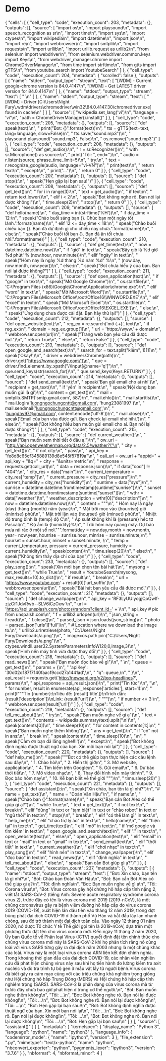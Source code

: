 # Demo
{
 "cells": [
  {
   "cell_type": "code",
   "execution_count": 203,
   "metadata": {},
   "outputs": [],
   "source": [
    "import os\n",
    "import playsound\n",
    "import speech_recognition as sr\n",
    "import time\n",
    "import sys\n",
    "import ctypes\n",
    "import wikipedia\n",
    "import datetime\n",
    "import json\n",
    "import re\n",
    "import webbrowser\n",
    "import smtplib\n",
    "import requests\n",
    "import urllib\n",
    "import urllib.request as urllib2\n",
    "from selenium import webdriver\n",
    "from selenium.webdriver.common.keys import Keys\n",
    "from webdriver_manager.chrome import ChromeDriverManager\n",
    "from time import strftime\n",
    "from gtts import gTTS\n",
    "from youtube_search import YoutubeSearch"
   ]
  },
  {
   "cell_type": "code",
   "execution_count": 204,
   "metadata": {
    "scrolled": false
   },
   "outputs": [
    {
     "name": "stderr",
     "output_type": "stream",
     "text": [
      "[WDM] - Current google-chrome version is 84.0.4147\n",
      "[WDM] - Get LATEST driver version for 84.0.4147\n"
     ]
    },
    {
     "name": "stdout",
     "output_type": "stream",
     "text": [
      " \n"
     ]
    },
    {
     "name": "stderr",
     "output_type": "stream",
     "text": [
      "[WDM] - Driver [C:\\Users\\Night Fury\\.wdm\\drivers\\chromedriver\\win32\\84.0.4147.30\\chromedriver.exe] found in cache\n"
     ]
    }
   ],
   "source": [
    "wikipedia.set_lang('vi')\n",
    "language = 'vi'\n",
    "path = ChromeDriverManager().install()"
   ]
  },
  {
   "cell_type": "code",
   "execution_count": 205,
   "metadata": {},
   "outputs": [],
   "source": [
    "def speak(text):\n",
    "    print(\"Bot: {}\".format(text))\n",
    "    tts = gTTS(text=text, lang=language, slow=False)\n",
    "    tts.save(\"sound.mp3\")\n",
    "    playsound.playsound(\"sound.mp3\", False)\n",
    "    os.remove(\"sound.mp3\")"
   ]
  },
  {
   "cell_type": "code",
   "execution_count": 206,
   "metadata": {},
   "outputs": [],
   "source": [
    "def get_audio():\n",
    "    r = sr.Recognizer()\n",
    "    with sr.Microphone() as source:\n",
    "        print(\"Tôi: \", end='')\n",
    "        audio = r.listen(source, phrase_time_limit=5)\n",
    "        try:\n",
    "            text = r.recognize_google(audio, language=\"vi-VN\")\n",
    "            print(text)\n",
    "            return text\n",
    "        except:\n",
    "            print(\"...\")\n",
    "            return 0"
   ]
  },
  {
   "cell_type": "code",
   "execution_count": 207,
   "metadata": {},
   "outputs": [],
   "source": [
    "def stop():\n",
    "    speak(\"Hẹn gặp lại bạn sau!\")"
   ]
  },
  {
   "cell_type": "code",
   "execution_count": 208,
   "metadata": {},
   "outputs": [],
   "source": [
    "def get_text():\n",
    "    for i in range(3):\n",
    "        text = get_audio()\n",
    "        if text:\n",
    "            return text.lower()\n",
    "        elif i < 2:\n",
    "            speak(\"Bot không nghe rõ. Bạn nói lại được không!\")\n",
    "    time.sleep(2)\n",
    "    stop()\n",
    "    return 0"
   ]
  },
  {
   "cell_type": "code",
   "execution_count": 209,
   "metadata": {},
   "outputs": [],
   "source": [
    "def hello(name):\n",
    "    day_time = int(strftime('%H'))\n",
    "    if day_time < 12:\n",
    "        speak(\"Chào buổi sáng bạn {}. Chúc bạn một ngày tốt lành.\".format(name))\n",
    "    elif 12 <= day_time < 18:\n",
    "        speak(\"Chào buổi chiều bạn {}. Bạn đã dự định gì cho chiều nay chưa.\".format(name))\n",
    "    else:\n",
    "        speak(\"Chào buổi tối bạn {}. Bạn đã ăn tối chưa nhỉ.\".format(name))"
   ]
  },
  {
   "cell_type": "code",
   "execution_count": 210,
   "metadata": {},
   "outputs": [],
   "source": [
    "def get_time(text):\n",
    "    now = datetime.datetime.now()\n",
    "    if \"giờ\" in text:\n",
    "        speak('Bây giờ là %d giờ %d phút' % (now.hour, now.minute))\n",
    "    elif \"ngày\" in text:\n",
    "        speak(\"Hôm nay là ngày %d tháng %d năm %d\" %\n",
    "              (now.day, now.month, now.year))\n",
    "    else:\n",
    "        speak(\"Bot chưa hiểu ý của bạn. Bạn nói lại được không?\")"
   ]
  },
  {
   "cell_type": "code",
   "execution_count": 211,
   "metadata": {},
   "outputs": [],
   "source": [
    "def open_application(text):\n",
    "    if \"google\" in text:\n",
    "        speak(\"Mở Google Chrome\")\n",
    "        os.startfile(\n",
    "            'C:\\Program Files (x86)\\Google\\Chrome\\Application\\chrome.exe')\n",
    "    elif \"word\" in text:\n",
    "        speak(\"Mở Microsoft Word\")\n",
    "        os.startfile(\n",
    "            'C:\\Program Files\\Microsoft Office\\\\root\\Office16\\\\WINWORD.EXE')\n",
    "    elif \"excel\" in text:\n",
    "        speak(\"Mở Microsoft Excel\")\n",
    "        os.startfile(\n",
    "            'C:\\Program Files\\Microsoft Office\\\\root\\Office16\\EXCEL.EXE')\n",
    "    else:\n",
    "        speak(\"Ứng dụng chưa được cài đặt. Bạn hãy thử lại!\")"
   ]
  },
  {
   "cell_type": "code",
   "execution_count": 212,
   "metadata": {},
   "outputs": [],
   "source": [
    "def open_website(text):\n",
    "    reg_ex = re.search('mở (.+)', text)\n",
    "    if reg_ex:\n",
    "        domain = reg_ex.group(1)\n",
    "        url = 'https://www.' + domain\n",
    "        webbrowser.open(url)\n",
    "        speak(\"Trang web bạn yêu cầu đã được mở.\")\n",
    "        return True\n",
    "    else:\n",
    "        return False"
   ]
  },
  {
   "cell_type": "code",
   "execution_count": 213,
   "metadata": {},
   "outputs": [],
   "source": [
    "def open_google_and_search(text):\n",
    "    search_for = text.split(\"kiếm\", 1)[1]\n",
    "    speak('Okay!')\n",
    "    driver = webdriver.Chrome(path)\n",
    "    driver.get(\"https://www.google.com\")\n",
    "    que = driver.find_element_by_xpath(\"//input[@name='q']\")\n",
    "    que.send_keys(str(search_for))\n",
    "    que.send_keys(Keys.RETURN)"
   ]
  },
  {
   "cell_type": "code",
   "execution_count": 214,
   "metadata": {},
   "outputs": [],
   "source": [
    "def send_email(text):\n",
    "    speak('Bạn gửi email cho ai nhỉ')\n",
    "    recipient = get_text()\n",
    "    if 'yến' in recipient:\n",
    "        speak('Nội dung bạn muốn gửi là gì')\n",
    "        content = get_text()\n",
    "        mail = smtplib.SMTP('smtp.gmail.com', 587)\n",
    "        mail.ehlo()\n",
    "        mail.starttls()\n",
    "        mail.login('luongngochungcntt@gmail.com', 'hung23081997')\n",
    "        mail.sendmail('luongngochungcntt@gmail.com',\n",
    "                      'hungdhv97@gmail.com', content.encode('utf-8'))\n",
    "        mail.close()\n",
    "        speak('Email của bạn vùa được gửi. Bạn check lại email nhé hihi.')\n",
    "    else:\n",
    "        speak('Bot không hiểu bạn muốn gửi email cho ai. Bạn nói lại được không?')"
   ]
  },
  {
   "cell_type": "code",
   "execution_count": 215,
   "metadata": {},
   "outputs": [],
   "source": [
    "def current_weather():\n",
    "    speak(\"Bạn muốn xem thời tiết ở đâu ạ.\")\n",
    "    ow_url = \"http://api.openweathermap.org/data/2.5/weather?\"\n",
    "    city = get_text()\n",
    "    if not city:\n",
    "        pass\n",
    "    api_key = \"fe8d8c65cf345889139d8e545f57819a\"\n",
    "    call_url = ow_url + \"appid=\" + api_key + \"&q=\" + city + \"&units=metric\"\n",
    "    response = requests.get(call_url)\n",
    "    data = response.json()\n",
    "    if data[\"cod\"] != \"404\":\n",
    "        city_res = data[\"main\"]\n",
    "        current_temperature = city_res[\"temp\"]\n",
    "        current_pressure = city_res[\"pressure\"]\n",
    "        current_humidity = city_res[\"humidity\"]\n",
    "        suntime = data[\"sys\"]\n",
    "        sunrise = datetime.datetime.fromtimestamp(suntime[\"sunrise\"])\n",
    "        sunset = datetime.datetime.fromtimestamp(suntime[\"sunset\"])\n",
    "        wthr = data[\"weather\"]\n",
    "        weather_description = wthr[0][\"description\"]\n",
    "        now = datetime.datetime.now()\n",
    "        content = \"\"\"\n",
    "        Hôm nay là ngày {day} tháng {month} năm {year}\n",
    "        Mặt trời mọc vào {hourrise} giờ {minrise} phút\n",
    "        Mặt trời lặn vào {hourset} giờ {minset} phút\n",
    "        Nhiệt độ trung bình là {temp} độ C\n",
    "        Áp suất không khí là {pressure} héc tơ Pascal\n",
    "        Độ ẩm là {humidity}%\n",
    "        Trời hôm nay quang mây. Dự báo mưa rải rác ở một số nơi.\"\"\".format(day = now.day,month = now.month, year= now.year, hourrise = sunrise.hour, minrise = sunrise.minute,\n",
    "                                                                           hourset = sunset.hour, minset = sunset.minute, \n",
    "                                                                           temp = current_temperature, pressure = current_pressure, humidity = current_humidity)\n",
    "        speak(content)\n",
    "        time.sleep(20)\n",
    "    else:\n",
    "        speak(\"Không tìm thấy địa chỉ của bạn\")"
   ]
  },
  {
   "cell_type": "code",
   "execution_count": 233,
   "metadata": {},
   "outputs": [],
   "source": [
    "def play_song():\n",
    "    speak('Xin mời bạn chọn tên bài hát')\n",
    "    mysong = get_text()\n",
    "    while True:\n",
    "        result = YoutubeSearch(mysong, max_results=10).to_dict()\n",
    "        if result:\n",
    "            break\n",
    "    url = 'https://www.youtube.com' + result[0]['url_suffix']\n",
    "    webbrowser.open(url)\n",
    "    speak(\"Bài hát bạn yêu cầu đã được mở.\")"
   ]
  },
  {
   "cell_type": "code",
   "execution_count": 217,
   "metadata": {},
   "outputs": [],
   "source": [
    "def change_wallpaper():\n",
    "    api_key = 'RF3LyUUIyogjCpQwlf-zjzCf1JdvRwb--SLV6iCzOxw'\n",
    "    url = 'https://api.unsplash.com/photos/random?client_id=' + \\\n",
    "        api_key  # pic from unspalsh.com\n",
    "    f = urllib2.urlopen(url)\n",
    "    json_string = f.read()\n",
    "    f.close()\n",
    "    parsed_json = json.loads(json_string)\n",
    "    photo = parsed_json['urls']['full']\n",
    "    # Location where we download the image to.\n",
    "    urllib2.urlretrieve(photo, \"C:/Users/Night Fury/Downloads/a.png\")\n",
    "    image=os.path.join(\"C:/Users/Night Fury/Downloads/a.png\")\n",
    "    ctypes.windll.user32.SystemParametersInfoW(20,0,image,3)\n",
    "    speak('Hình nền máy tính vừa được thay đổi')"
   ]
  },
  {
   "cell_type": "code",
   "execution_count": 218,
   "metadata": {},
   "outputs": [],
   "source": [
    "def read_news():\n",
    "    speak(\"Bạn muốn đọc báo về gì\")\n",
    "    \n",
    "    queue = get_text()\n",
    "    params = {\n",
    "        'apiKey': '30d02d187f7140faacf9ccd27a1441ad',\n",
    "        \"q\": queue,\n",
    "    }\n",
    "    api_result = requests.get('http://newsapi.org/v2/top-headlines?', params)\n",
    "    api_response = api_result.json()\n",
    "    print(\"Tin tức\")\n",
    "\n",
    "    for number, result in enumerate(api_response['articles'], start=1):\n",
    "        print(f\"\"\"Tin {number}:\\nTiêu đề: {result['title']}\\nTrích dẫn: {result['description']}\\nLink: {result['url']}\n",
    "    \"\"\")\n",
    "        if number <= 3:\n",
    "            webbrowser.open(result['url'])"
   ]
  },
  {
   "cell_type": "code",
   "execution_count": 219,
   "metadata": {},
   "outputs": [],
   "source": [
    "def tell_me_about():\n",
    "    try:\n",
    "        speak(\"Bạn muốn nghe về gì ạ\")\n",
    "        text = get_text()\n",
    "        contents = wikipedia.summary(text).split('\\n')\n",
    "        speak(contents[0])\n",
    "        time.sleep(10)\n",
    "        for content in contents[1:]:\n",
    "            speak(\"Bạn muốn nghe thêm không\")\n",
    "            ans = get_text()\n",
    "            if \"có\" not in ans:\n",
    "                break    \n",
    "            speak(content)\n",
    "            time.sleep(10)\n",
    "\n",
    "        speak('Cảm ơn bạn đã lắng nghe!!!')\n",
    "    except:\n",
    "        speak(\"Bot không định nghĩa được thuật ngữ của bạn. Xin mời bạn nói lại\")"
   ]
  },
  {
   "cell_type": "code",
   "execution_count": 220,
   "metadata": {},
   "outputs": [],
   "source": [
    "def help_me():\n",
    "    speak(\"\"\"Bot có thể giúp bạn thực hiện các câu lệnh sau đây:\n",
    "    1. Chào hỏi\n",
    "    2. Hiển thị giờ\n",
    "    3. Mở website, application\n",
    "    4. Tìm kiếm trên Google\n",
    "    5. Gửi email\n",
    "    6. Dự báo thời tiết\n",
    "    7. Mở video nhạc\n",
    "    8. Thay đổi hình nền máy tính\n",
    "    9. Đọc báo hôm nay\n",
    "    10. Kể bạn biết về thế giới \"\"\")\n",
    "    time.sleep(20)"
   ]
  },
  {
   "cell_type": "code",
   "execution_count": 221,
   "metadata": {},
   "outputs": [],
   "source": [
    "def assistant():\n",
    "    speak(\"Xin chào, bạn tên là gì nhỉ?\")\n",
    "#     name = get_text()\n",
    "    name = \"Đoàn Văn Hậu\"\n",
    "    if name:\n",
    "        speak(\"Chào bạn {}\".format(name))\n",
    "        speak(\"Bạn cần Bot Alex có thể giúp gì ạ?\")\n",
    "        while True:\n",
    "            text = get_text()\n",
    "            if not text:\n",
    "                break\n",
    "            elif \"dừng\" in text or \"tạm biệt\" in text or \"chào robot\" in text or \"ngủ thôi\" in text:\n",
    "                stop()\n",
    "                break\n",
    "            elif \"có thể làm gì\" in text:\n",
    "                help_me()\n",
    "            elif \"chào trợ lý ảo\" in text:\n",
    "                hello(name)\n",
    "            elif \"hiện tại\" in text:\n",
    "                get_time(text)\n",
    "            elif \"mở\" in text:\n",
    "                if 'mở google và tìm kiếm' in text:\n",
    "                    open_google_and_search(text)\n",
    "                elif \".\" in text:\n",
    "                    open_website(text)\n",
    "                else:\n",
    "                    open_application(text)\n",
    "            elif \"email\" in text or \"mail\" in text or \"gmail\" in text:\n",
    "                send_email(text)\n",
    "            elif \"thời tiết\" in text:\n",
    "                current_weather()\n",
    "            elif \"chơi nhạc\" in text:\n",
    "                play_song()\n",
    "            elif \"hình nền\" in text:\n",
    "                change_wallpaper()\n",
    "            elif \"đọc báo\" in text:\n",
    "                read_news()\n",
    "            elif \"định nghĩa\" in text:\n",
    "                tell_me_about()\n",
    "            else:\n",
    "                speak(\"Bạn cần Bot giúp gì ạ?\")"
   ]
  },
  {
   "cell_type": "code",
   "execution_count": 237,
   "metadata": {},
   "outputs": [
    {
     "name": "stdout",
     "output_type": "stream",
     "text": [
      "Bot: Xin chào, bạn tên là gì nhỉ?\n",
      "Bot: Chào bạn Đoàn Văn Hậu\n",
      "Bot: Bạn cần Bot Alex có thể giúp gì ạ?\n",
      "Tôi: định nghĩa\n",
      "Bot: Bạn muốn nghe về gì ạ\n",
      "Tôi: Corona virus\n",
      "Bot: Virus corona gây hội chứng hô hấp cấp tính nặng 2, viết tắt SARS-CoV-2 (tiếng Anh: Severe acute respiratory syndrome corona virus 2), trước đây có tên là virus corona mới 2019 (2019-nCoV), là một chủng coronavirus gây ra bệnh viêm đường hô hấp cấp do virus corona 2019 (COVID-19), xuất hiện lần đầu tiên vào tháng 12 năm 2019, trong đợt bùng phát đại dịch COVID-19 ở thành phố Vũ Hán và bắt đầu lây lan nhanh chóng, sau đó trở thành một đại dịch toàn cầu. Vào ngày 12 tháng 01 năm 2020, nó được Tổ chức Y tế Thế giới gọi tên là 2019-nCoV, dựa trên một phương thức đặt tên cho virus corona mới. Đến ngày 11 tháng 2 năm 2020, Ủy ban Quốc tế về Phân loại Virus (ICTV) quyết định đặt tên chính thức cho chủng virus corona mới này là SARS-CoV-2 khi họ phân tích rằng nó cùng loài với virus SARS từng gây ra đại dịch năm 2003 nhưng là một chủng khác của loài. Virus này là một loại virus corona ARN liên kết đơn chính nghĩa. Trong khoảng thời gian đầu của đại dịch COVID-19, các nhân viên nghiên cứu đã phát hiện chủng virus này sau khi họ tiến hành đo lường kiểm tra axit nucleic và dò tra trình tự bộ gen ở mẫu vật lấy từ người bệnh.Virus corona đã biết gây ra cảm mạo cùng với các triệu chứng khá nghiêm trọng giống như Hội chứng hô hấp Trung Đông (MERS) và Hội chứng hô hấp cấp tính nghiêm trọng (SARS). SARS-CoV-2 là phân dạng của virus corona mà từ trước đây chưa bao giờ phát hiện ở trong cơ thể người.\n",
      "Bot: Bạn muốn nghe thêm không\n",
      "Tôi: ...\n",
      "Bot: Bot không nghe rõ. Bạn nói lại được không!\n",
      "Tôi: ...\n",
      "Bot: Bot không nghe rõ. Bạn nói lại được không!\n",
      "Tôi: ...\n",
      "Bot: Hẹn gặp lại bạn sau!\n",
      "Bot: Bot không định nghĩa được thuật ngữ của bạn. Xin mời bạn nói lại\n",
      "Tôi: ...\n",
      "Bot: Bot không nghe rõ. Bạn nói lại được không!\n",
      "Tôi: ...\n",
      "Bot: Bot không nghe rõ. Bạn nói lại được không!\n",
      "Tôi: ...\n",
      "Bot: Hẹn gặp lại bạn sau!\n"
     ]
    }
   ],
   "source": [
    "assistant()"
   ]
  }
 ],
 "metadata": {
  "kernelspec": {
   "display_name": "Python 3",
   "language": "python",
   "name": "python3"
  },
  "language_info": {
   "codemirror_mode": {
    "name": "ipython",
    "version": 3
   },
   "file_extension": ".py",
   "mimetype": "text/x-python",
   "name": "python",
   "nbconvert_exporter": "python",
   "pygments_lexer": "ipython3",
   "version": "3.7.6"
  }
 },
 "nbformat": 4,
 "nbformat_minor": 4
}
